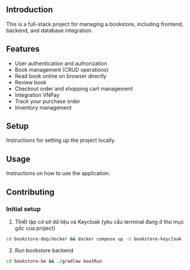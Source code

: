 [//]: # (![Production]&#40;https://github.com/thainguyencoffee/bookstore-full-stack/actions/workflows/production-stage-deployment.yml/badge.svg&#41;)
## Introduction
This is a full-stack project for managing a bookstore, including frontend, backend, and database integration.

## Features
- User authentication and authorization
- Book management (CRUD operations)
- Read book online on browser directly
- Review book
- Checkout order and shopping cart management
- Integration VNPay
- Track your purchase order
- Inventory management

## Setup
Instructions for setting up the project locally.

## Usage
Instructions on how to use the application.

## Contributing
### Initial setup
1. Thiết lập cơ sở dữ liệu và Keycloak (yêu cầu terminal đang ở thư mục gốc của project)
```bash
cd bookstore-dep/docker && docker compose up -d bookstore-keycloak
```
2. Run bookstore backend
```bash
cd bookstore-be && ./gradlew bootRun
```